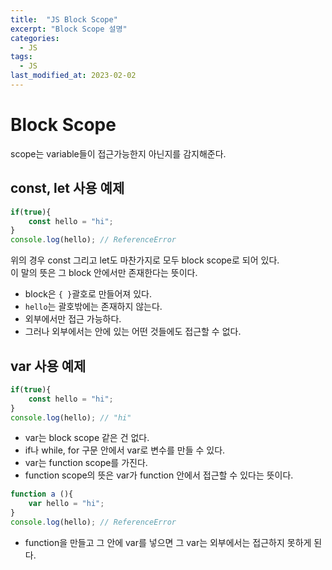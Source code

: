 ```yaml
---
title:  "JS Block Scope"
excerpt: "Block Scope 설명"
categories:
  - JS
tags:
  - JS
last_modified_at: 2023-02-02
---
```


# Block Scope 
scope는 variable들이 접근가능한지 아닌지를 감지해준다.

## const, let 사용 예제
```js
if(true){
    const hello = "hi";
}
console.log(hello); // ReferenceError
```
위의 경우 const 그리고 let도 마찬가지로 모두 block scope로 되어 있다.  
이 말의 뜻은 그 block 안에서만 존재한다는 뜻이다.  
- block은 `{ }`괄호로 만들어져 있다.  
- `hello`는 괄호밖에는 존재하지 않는다.  
- 외부에서만 접근 가능하다.
- 그러나 외부에서는 안에 있는 어떤 것들에도 접근할 수 없다.

## var 사용 예제

```js
if(true){
    const hello = "hi";
}
console.log(hello); // "hi"
```

- var는 block scope 같은 건 없다.
- if나 while, for 구문 안에서 var로 변수를 만들 수 있다.
- var는 function scope를 가진다.
- function scope의 뜻은 var가 function 안에서 접근할 수 있다는 뜻이다.

```js
function a (){
    var hello = "hi";
}
console.log(hello); // ReferenceError
```
- function을 만들고 그 안에 var를 넣으면 그 var는 외부에서는 접근하지 못하게 된다.